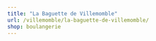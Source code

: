 ```yaml
---
title: "La Baguette de Villemomble"
url: /villemomble/la-baguette-de-villemomble/
shop: boulangerie
---
```

